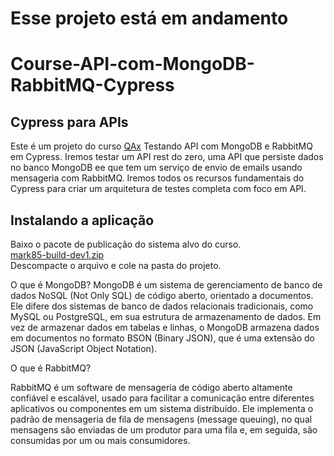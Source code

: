 # Esse projeto está em andamento

# Course-API-com-MongoDB-RabbitMQ-Cypress
## Cypress para APIs

Este é um projeto do curso [QAx](https://qax.com.br/pt) Testando API com MongoDB e RabbitMQ em Cypress. Iremos testar um API rest do zero, uma API que persiste dados no banco MongoDB ee que tem um serviço de envio de emails usando mensageria com RabbitMQ. Iremos todos os recursos fundamentais do Cypress para criar um arquitetura de testes completa com foco em API.

## Instalando a aplicação
Baixo o pacote de publicação do sistema alvo do curso.  
[mark85-build-dev1.zip](https://github.com/WillamesVital/Course-API-com-MongoDB-RabbitMQ-Cypress/files/14625187/mark85-build-dev1.zip)  
Descompacte o arquivo e cole na pasta do projeto.


O que é MongoDB?
MongoDB é um sistema de gerenciamento de banco de dados NoSQL (Not Only SQL) de código aberto, orientado a documentos. Ele difere dos sistemas de banco de dados relacionais tradicionais, como MySQL ou PostgreSQL, em sua estrutura de armazenamento de dados. Em vez de armazenar dados em tabelas e linhas, o MongoDB armazena dados em documentos no formato BSON (Binary JSON), que é uma extensão do JSON (JavaScript Object Notation).

O que é RabbitMQ?

RabbitMQ é um software de mensageria de código aberto altamente confiável e escalável, usado para facilitar a comunicação entre diferentes aplicativos ou componentes em um sistema distribuído. Ele implementa o padrão de mensageria de fila de mensagens (message queuing), no qual mensagens são enviadas de um produtor para uma fila e, em seguida, são consumidas por um ou mais consumidores.

